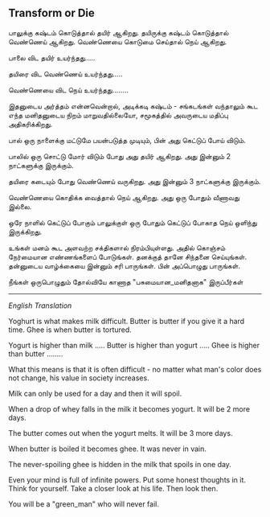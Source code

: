 <!-- title: Milk to Youghurt to Ghee  -->

## Transform or Die
பாலுக்கு கஷ்டம் கொடுத்தால் தயிர் ஆகிறது.
தயிருக்கு கஷ்டம் கொடுத்தால் வெண்ணெய் ஆகிறது.
வெண்ணெயை கொடுமை செய்தால் நெய் ஆகிறது.

பாலை விட தயிர் உயர்ந்தது.....

தயிரை விட வெண்ணெய் உயர்ந்தது..... 

வெண்ணெயை விட நெய் உயர்ந்தது........

இதனுடைய அர்த்தம் என்னவென்றால்,
அடிக்கடி கஷ்டம் - சங்கடங்கள் வந்தாலும் கூட எந்த மனிதனுடைய நிறம் மாறுவதில்லையோ, சமூகத்தில் அவருடைய மதிப்பு அதிகரிக்கிறது.

பால் ஒரு நாளைக்கு மட்டுமே பயன்படுத்த முடியும், பின் அது கெட்டுப் போய் விடும்.

பாலில் ஒரு சொட்டு மோர் விடும் போது அது தயிர் ஆகிறது. 
அது இன்னும் 2 நாட்களுக்கு இருக்கும்.

தயிரை கடையும் போது வெண்ணெய் வருகிறது. 
அது இன்னும் 3 நாட்களுக்கு இருக்கும்.

வெண்ணெயை கொதிக்க வைத்தால் நெய் ஆகிறது. 
அது ஒரு போதும் வீணாவது இல்லை.

ஒரே நாளில் கெட்டுப் போகும் பாலுக்குள் ஒரு போதும் கெட்டுப் போகாத நெய் ஒளிந்து இருக்கிறது.

உங்கள் மனம் கூட அளவற்ற சக்திகளால் நிரம்பியுள்ளது. 
அதில் கொஞ்சம் நேர்மையான எண்ணங்களைப் போடுங்கள். 
தனக்குத் தானே சிந்தனை செய்யுங்கள். தன்னுடைய வாழ்க்கையை இன்னும் சரி பாருங்கள். பின் அப்பொழுது பாருங்கள். 

நீங்கள் ஒருபொழுதும் தோல்வியே காணாத "பசுமையான_மனிதனாக"
இருப்பீர்கள்

---
_English Translation_

Yoghurt is what makes milk difficult. Butter is butter if you give it a hard time. Ghee is when butter is tortured.

Yogurt is higher than milk .....
Butter is higher than yogurt .....
Ghee is higher than butter ........

What this means is that it is often difficult - no matter what man's color does not change, his value in society increases.

Milk can only be used for a day and then it will spoil.

When a drop of whey falls in the milk it becomes yogurt. It will be 2 more days.

The butter comes out when the yogurt melts. It will be 3 more days.

When butter is boiled it becomes ghee. It was never in vain.

The never-spoiling ghee is hidden in the milk that spoils in one day.

Even your mind is full of infinite powers. Put some honest thoughts in it. Think for yourself. Take a closer look at his life. Then look then.

You will be a "green_man" who will never fail. 

